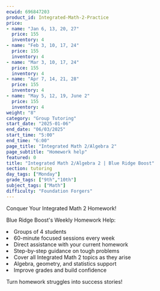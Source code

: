 ```yaml
---
ecwid: 696847203
product_id: Integrated-Math-2-Practice
price:
- name: "Jan 6, 13, 20, 27"
  price: 155
  inventory: 4
- name: "Feb 3, 10, 17, 24"
  price: 155
  inventory: 4
- name: "Mar 3, 10, 17, 24"
  price: 155
  inventory: 4
- name: "Apr 7, 14, 21, 28"
  price: 155
  inventory: 4
- name: "May 5, 12, 19, June 2"
  price: 155
  inventory: 4
weight: "8"
category: "Group Tutoring"
start_date: "2025-01-06"
end_date: "06/03/2025"
start_time: "5:00"
end_time: "6:00"
page_title: "Integrated Math 2/Algebra 2"
page_subtitle: "Homework help"
featured: 0
title: "Integrated Math 2/Algebra 2 | Blue Ridge Boost"
section: tutoring
day_tags: ["Monday"]
grade_tags: ["9th","10th"]
subject_tags: ["Math"]
difficulty: "Foundation Forgers"
---
```

<p>Conquer Your Integrated Math 2 Homework!</p><p>Blue Ridge Boost's Weekly Homework Help:</p><li> Groups of 4 students</li><li>60-minute focused sessions every week</li><li>Direct assistance with your current homework</li><li>Step-by-step guidance on tough problems</li><li>Cover all Integrated Math 2 topics as they arise</li><li>Algebra, geometry, and statistics support</li><li>Improve grades and build confidence</li><p>Turn homework struggles into success stories!</p>
